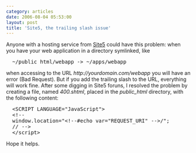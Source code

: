 ```yaml
---
category: articles
date: 2006-08-04 05:53:00
layout: post
title: 'Site5, the trailing slash issue'
---
```


<p>Anyone with a hosting service from <a href="http://site5.com/">Site5</a> could have this problem: when you have your web application in a directory symlinked, like</p>

<pre>
  ~/public_html/webapp -> ~/apps/webapp
</pre>

<p>when accessing to the URL <i>http://yourdomain.com/webapp</i> you will have an error (Bad Request). But if you add the trailing slash to the URL, everything will work fine. After some digging in Site5 foruns, I resolved the problem by creating a file, named <i>400.shtml</i>, placed in the <i>public_html</i> directory, with the following content:</p>

<pre>
  &lt;SCRIPT LANGUAGE="JavaScript"&gt;
  &lt;!--
  window.location="&lt;!--#echo var="REQUEST_URI" --&gt;/";
  // --&gt;
  &lt;/script&gt;
</pre>

<p>Hope it helps.</p>
